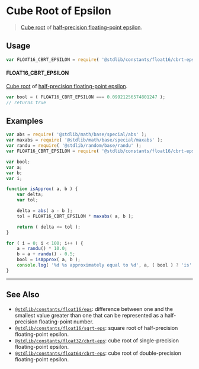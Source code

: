 <!--

@license Apache-2.0

Copyright (c) 2018 The Stdlib Authors.

Licensed under the Apache License, Version 2.0 (the "License");
you may not use this file except in compliance with the License.
You may obtain a copy of the License at

   http://www.apache.org/licenses/LICENSE-2.0

Unless required by applicable law or agreed to in writing, software
distributed under the License is distributed on an "AS IS" BASIS,
WITHOUT WARRANTIES OR CONDITIONS OF ANY KIND, either express or implied.
See the License for the specific language governing permissions and
limitations under the License.

-->

# Cube Root of Epsilon

> [Cube root][@stdlib/math/base/special/cbrt] of [half-precision floating-point epsilon][@stdlib/constants/float16/eps].

<section class="usage">

## Usage

```javascript
var FLOAT16_CBRT_EPSILON = require( '@stdlib/constants/float16/cbrt-eps' );
```

#### FLOAT16_CBRT_EPSILON

[Cube root][@stdlib/math/base/special/cbrt] of [half-precision floating-point epsilon][@stdlib/constants/float16/eps].

```javascript
var bool = ( FLOAT16_CBRT_EPSILON === 0.09921256574801247 );
// returns true
```

</section>

<!-- /.usage -->

<section class="examples">

## Examples

<!-- eslint no-undef: "error" -->

```javascript
var abs = require( '@stdlib/math/base/special/abs' );
var maxabs = require( '@stdlib/math/base/special/maxabs' );
var randu = require( '@stdlib/random/base/randu' );
var FLOAT16_CBRT_EPSILON = require( '@stdlib/constants/float16/cbrt-eps' );

var bool;
var a;
var b;
var i;

function isApprox( a, b ) {
    var delta;
    var tol;

    delta = abs( a - b );
    tol = FLOAT16_CBRT_EPSILON * maxabs( a, b );

    return ( delta <= tol );
}

for ( i = 0; i < 100; i++ ) {
    a = randu() * 10.0;
    b = a + randu() - 0.5;
    bool = isApprox( a, b );
    console.log( '%d %s approximately equal to %d', a, ( bool ) ? 'is' : 'is not', b );
}
```

</section>

<!-- /.examples -->

<!-- Section for related `stdlib` packages. Do not manually edit this section, as it is automatically populated. -->

<section class="related">

* * *

## See Also

-   [`@stdlib/constants/float16/eps`][@stdlib/constants/float16/eps]: difference between one and the smallest value greater than one that can be represented as a half-precision floating-point number.
-   [`@stdlib/constants/float16/sqrt-eps`][@stdlib/constants/float16/sqrt-eps]: square root of half-precision floating-point epsilon.
-   [`@stdlib/constants/float32/cbrt-eps`][@stdlib/constants/float32/cbrt-eps]: cube root of single-precision floating-point epsilon.
-   [`@stdlib/constants/float64/cbrt-eps`][@stdlib/constants/float64/cbrt-eps]: cube root of double-precision floating-point epsilon.

</section>

<!-- /.related -->

<!-- Section for all links. Make sure to keep an empty line after the `section` element and another before the `/section` close. -->

<section class="links">

[@stdlib/math/base/special/cbrt]: https://github.com/stdlib-js/stdlib/tree/develop/lib/node_modules/%40stdlib/math/base/special/cbrt

<!-- <related-links> -->

[@stdlib/constants/float16/eps]: https://github.com/stdlib-js/stdlib/tree/develop/lib/node_modules/%40stdlib/constants/float16/eps

[@stdlib/constants/float16/sqrt-eps]: https://github.com/stdlib-js/stdlib/tree/develop/lib/node_modules/%40stdlib/constants/float16/sqrt-eps

[@stdlib/constants/float32/cbrt-eps]: https://github.com/stdlib-js/stdlib/tree/develop/lib/node_modules/%40stdlib/constants/float32/cbrt-eps

[@stdlib/constants/float64/cbrt-eps]: https://github.com/stdlib-js/stdlib/tree/develop/lib/node_modules/%40stdlib/constants/float64/cbrt-eps

<!-- </related-links> -->

</section>

<!-- /.links -->
